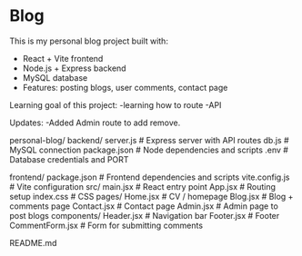 # Blog

This is my personal blog project built with:

- React + Vite frontend
- Node.js + Express backend
- MySQL database
- Features: posting blogs, user comments, contact page

Learning goal of this project:
-learning how to route
-API

Updates:
-Added Admin route to add remove. 


personal-blog/
backend/
    server.js          # Express server with API routes
    db.js              # MySQL connection
    package.json       # Node dependencies and scripts
    .env               # Database credentials and PORT

frontend/
    package.json       # Frontend dependencies and scripts
    vite.config.js     # Vite configuration
    src/
        main.jsx       # React entry point
        App.jsx        # Routing setup
        index.css      # CSS
        pages/
            Home.jsx      # CV / homepage
            Blog.jsx      # Blog + comments page
            Contact.jsx   # Contact page
            Admin.jsx     # Admin page to post blogs
        components/
            Header.jsx       # Navigation bar
            Footer.jsx       # Footer
            CommentForm.jsx  # Form for submitting comments

README.md             
